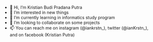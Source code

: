 - 👋 Hi, I’m Kristian Budi Pradana Putra
- 👀 I’m interested in new things
- 🌱 I’m currently learning in informatics study program
- 💞️ I’m looking to collaborate on some projects
- 📫 You can reach me on instagram (@iankrstn_), twitter (@ianKrstn_), and on facebook (Kristian Putra) 
